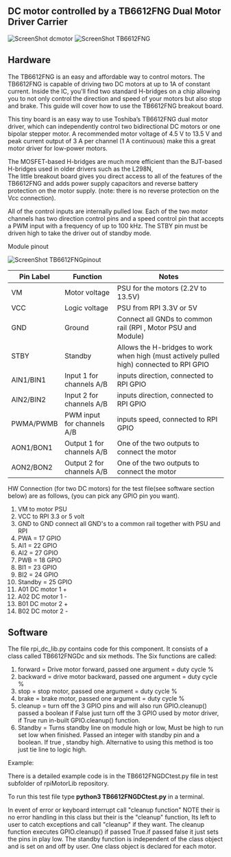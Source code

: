 DC motor controlled by a TB6612FNG Dual Motor Driver Carrier
-------------------------------------------------

![ScreenShot dcmotor](https://github.com/gavinlyonsrepo/RpiMotorLib/blob/master/images/RF310T11400.jpg)
![ScreenShot TB6612FNG](https://github.com/gavinlyonsrepo/RpiMotorLib/blob/master/images/TB6612FNG.jpg)


Hardware
--------------------------------------------

The TB6612FNG is an easy and affordable way to control motors. 
The TB6612FNG is capable of driving two DC motors at up to 1A of constant current. 
Inside the IC, you'll find two standard H-bridges on a chip allowing you 
to not only control the direction and speed of your motors but also stop and brake.
This guide will cover how to use the TB6612FNG breakout board. 

This tiny board is an easy way to use Toshiba’s TB6612FNG dual motor driver, 
which can independently control two bidirectional DC motors or one bipolar stepper motor.
A recommended motor voltage of 4.5 V to 13.5 V and peak current output of 3 A per channel 
(1 A continuous) make this a great motor driver for low-power motors.

The MOSFET-based H-bridges are much more efficient than the BJT-based H-bridges 
used in older drivers such as the L298N,  
The little breakout board gives you direct access to all of the features of the 
TB6612FNG and adds power supply capacitors and reverse battery protection on the 
motor supply. (note: there is no reverse protection on the Vcc connection).

All of the control inputs are internally pulled low. 
Each of the two motor channels has two direction control pins and a speed control pin 
that accepts a PWM input with a frequency of up to 100 kHz. 
The STBY pin must be driven high to take the driver out of standby mode.


Module pinout

![ScreenShot TB6612FNGpinout](https://github.com/gavinlyonsrepo/RpiMotorLib/blob/master/images/TB6612FNGpinout.jpg)


| Pin Label | Function | Notes|
| ------ | ------ | ------ |
| VM | Motor voltage | PSU for the motors (2.2V to 13.5V) |
| VCC | Logic voltage |PSU from RPI 3.3V or 5V |
| GND |Ground | Connect all GNDs to common rail (RPI , Motor PSU and Module) |
| STBY | Standby | Allows the H-bridges to work when high (must actively pulled high) connected to RPI GPIO |
| AIN1/BIN1 | Input 1 for channels A/B | inputs direction, connected to RPI GPIO |
| AIN2/BIN2 |  Input 2 for channels A/B| inputs direction, connected to RPI GPIO |
| PWMA/PWMB | PWM input for channels A/B |inputs speed, connected to RPI GPIO |
| AON1/BON1 | Output 1 for channels A/B| One of the two outputs to connect the motor |
| AON2/BON2 | Output 2 for channels A/B| One of the two outputs to connect the motor  |

HW Connection (for two DC motors) for the test file(see software section below) are as follows,
(you can pick any GPIO pin you want).

1. VM to motor PSU 
2. VCC to RPI 3.3 or 5 volt
3. GND to GND connect all GND's to a common rail together with PSU and RPI
4. PWA = 17 GPIO
5. AI1 = 22 GPIO
6. AI2 = 27 GPIO
7. PWB = 18 GPIO
8. BI1 = 23 GPIO
9. BI2 = 24 GPIO
10. Standby = 25 GPIO
11. A01 DC motor 1 +
12. A02 DC motor 1 -
13. B01 DC motor 2 +
14. B02 DC motor 2 -


Software
-------------------------------------------

The file rpi_dc_lib.py contains code for this component.
It consists of a class called TB6612FNGDc and six methods.
The Six functions are called: 
1. forward = Drive motor forward,  passed one argument = duty cycle %
2. backward = drive motor backward,  passed one argument = duty cycle %
3. stop = stop motor, passed one argument = duty cycle %
4. brake = brake motor,  passed one argument = duty cycle %
5. cleanup = turn off the 3 GPIO pins and will also run GPIO.cleanup() 
passed a boolean if False just turn off the 3 GPIO used by motor driver,
if True run in-built GPIO.cleanup() function.
6. Standby = Turns standby line on module high or low, Must be high to run
set low when finished. Passed an integer with standby pin and a boolean.
If true , standby high. Alternative to using this method is too just tie line to logic high.

Example: 

There is a detailed example code is in the TB6612FNGDCtest.py file in test subfolder of 
rpiMotorLib repository. 

To run this test file type **python3 TB6612FNGDCtest.py** in a terminal.


In event of error or keyboard interrupt call "cleanup function"
NOTE their is no error handling in this class but their is the "cleanup" 
function, Its left to user to catch exceptions and call "cleanup" if they 
want. The cleanup function executes GPIO.cleanup() if passed True.if passed false it just
sets the pins in play low. The standby function is independent of the class object
and is set on and off by user. One class object is declared for each motor.



